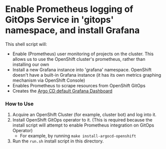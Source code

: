 # Enable Prometheus logging of GitOps Service in 'gitops' namespace, and install Grafana 

This shell script will:
- Enable (Prometheus) user monitoring of projects on the cluster. This allows us to use the OpenShift cluster's prometheus, rather than installing our own
- Install a new Grafana instance into 'grafana' namespace. OpenShift doesn't have a built-in Grafana instance (it has its own metrics graphing mechanism via OpenShift Console)
- Enables Prometheus to scrape resources from OpenShift GitOps
- Creates the [Argo CD default Grafana Dashboard](https://argo-cd.readthedocs.io/en/stable/operator-manual/metrics/#dashboards)


### How to Use
1) Acquire an OpenShift Cluster (for example, cluster bot) and log into it.
2) Install OpenShift GitOps operator to it. (This is required because the install script will attempt to enable Prometheus integration on GitOps Operator)
    - For example, by running `make install-argocd-openshift`
3) Run the `run.sh` install script in this directory.